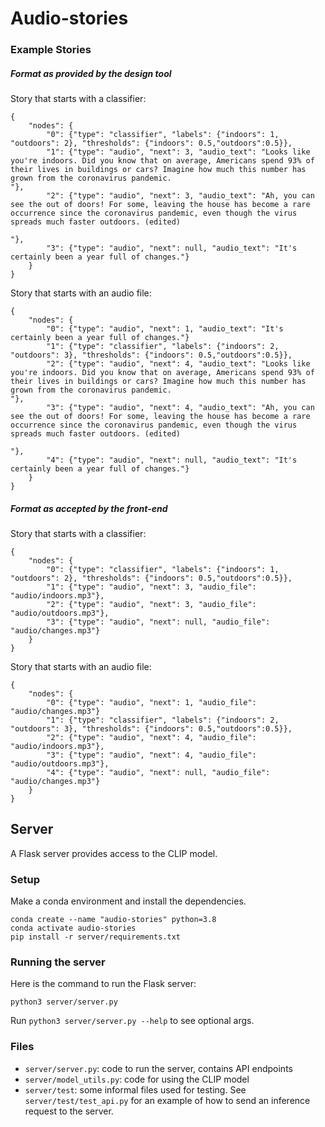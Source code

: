 # Audio-stories

### Example Stories

##### Format as provided by the design tool
Story that starts with a classifier:
```
{
    "nodes": {
        "0": {"type": "classifier", "labels": {"indoors": 1, "outdoors": 2}, "thresholds": {"indoors": 0.5,"outdoors":0.5}},
        "1": {"type": "audio", "next": 3, "audio_text": "Looks like you're indoors. Did you know that on average, Americans spend 93% of their lives in buildings or cars? Imagine how much this number has grown from the coronavirus pandemic.
"},
        "2": {"type": "audio", "next": 3, "audio_text": "Ah, you can see the out of doors! For some, leaving the house has become a rare occurrence since the coronavirus pandemic, even though the virus spreads much faster outdoors. (edited) 

"},
        "3": {"type": "audio", "next": null, "audio_text": "It's certainly been a year full of changes."}
    }
}
```
Story that starts with an audio file:
```
{
    "nodes": {
        "0": {"type": "audio", "next": 1, "audio_text": "It's certainly been a year full of changes."}
        "1": {"type": "classifier", "labels": {"indoors": 2, "outdoors": 3}, "thresholds": {"indoors": 0.5,"outdoors":0.5}},
        "2": {"type": "audio", "next": 4, "audio_text": "Looks like you're indoors. Did you know that on average, Americans spend 93% of their lives in buildings or cars? Imagine how much this number has grown from the coronavirus pandemic.
"},
        "3": {"type": "audio", "next": 4, "audio_text": "Ah, you can see the out of doors! For some, leaving the house has become a rare occurrence since the coronavirus pandemic, even though the virus spreads much faster outdoors. (edited) 

"},
        "4": {"type": "audio", "next": null, "audio_text": "It's certainly been a year full of changes."}
    }
}
```

##### Format as accepted by the front-end
Story that starts with a classifier:
```
{
    "nodes": {
        "0": {"type": "classifier", "labels": {"indoors": 1, "outdoors": 2}, "thresholds": {"indoors": 0.5,"outdoors":0.5}},
        "1": {"type": "audio", "next": 3, "audio_file": "audio/indoors.mp3"},
        "2": {"type": "audio", "next": 3, "audio_file": "audio/outdoors.mp3"},
        "3": {"type": "audio", "next": null, "audio_file": "audio/changes.mp3"}
    }
}
```
Story that starts with an audio file:
```
{
    "nodes": {
        "0": {"type": "audio", "next": 1, "audio_file": "audio/changes.mp3"}
        "1": {"type": "classifier", "labels": {"indoors": 2, "outdoors": 3}, "thresholds": {"indoors": 0.5,"outdoors":0.5}},
        "2": {"type": "audio", "next": 4, "audio_file": "audio/indoors.mp3"},
        "3": {"type": "audio", "next": 4, "audio_file": "audio/outdoors.mp3"},
        "4": {"type": "audio", "next": null, "audio_file": "audio/changes.mp3"}
    }
}
```


## Server

A Flask server provides access to the CLIP model.

### Setup

Make a conda environment and install the dependencies.

```
conda create --name "audio-stories" python=3.8
conda activate audio-stories
pip install -r server/requirements.txt
```

### Running the server

Here is the command to run the Flask server: 

```
python3 server/server.py
```

Run `python3 server/server.py --help` to see optional args.

### Files

- `server/server.py`: code to run the server, contains API endpoints
- `server/model_utils.py`: code for using the CLIP model 
- `server/test`: some informal files used for testing. See `server/test/test_api.py` for an example of how to send an inference request to the server.

